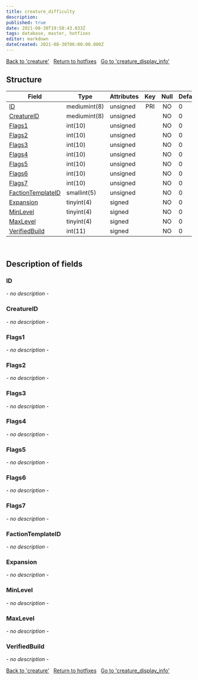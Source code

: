 ```yaml
---
title: creature_difficulty
description: 
published: true
date: 2021-08-30T19:58:43.033Z
tags: database, master, hotfixes
editor: markdown
dateCreated: 2021-08-30T06:00:00.000Z
---
```


<a href="https://dev.trinitycore.info/en/database/master/hotfixes/creature" class="mt-5 v-btn v-btn--depressed v-btn--flat v-btn--outlined theme--light v-size--default darkblue--text text--lighten-3"><span class="v-btn__content"><i aria-hidden="true" class="v-icon notranslate v-icon--left mdi mdi-arrow-left theme--light"></i><span>Back to 'creature'</span></span></a>&nbsp;&nbsp;&nbsp;<a href="https://dev.trinitycore.info/en/database/master/hotfixes/home" class="mt-5 v-btn v-btn--depressed v-btn--flat v-btn--outlined theme--light v-size--default darkblue--text text--lighten-3"><span class="v-btn__content"><i aria-hidden="true" class="v-icon notranslate v-icon--left mdi mdi-home-outline theme--light"></i><span>Return to hotfixes</span></span></a>&nbsp;&nbsp;&nbsp;<a href="https://dev.trinitycore.info/en/database/master/hotfixes/creature_display_info" class="mt-5 v-btn v-btn--depressed v-btn--flat v-btn--outlined theme--light v-size--default darkblue--text text--lighten-3"><span class="v-btn__content"><span>Go to 'creature_display_info'</span><i aria-hidden="true" class="v-icon notranslate v-icon--right mdi mdi-arrow-right theme--light"></i></span></a>

## Structure

| Field | Type | Attributes | Key | Null | Default | Extra | Comment |
| --- | --- | --- | :---: | :---: | --- | --- | --- |
| [ID](#id) | mediumint(8) | unsigned | PRI | NO | 0 |  |  |
| [CreatureID](#creatureid) | mediumint(8) | unsigned |  | NO | 0 |  |  |
| [Flags1](#flags1) | int(10) | unsigned |  | NO | 0 |  |  |
| [Flags2](#flags2) | int(10) | unsigned |  | NO | 0 |  |  |
| [Flags3](#flags3) | int(10) | unsigned |  | NO | 0 |  |  |
| [Flags4](#flags4) | int(10) | unsigned |  | NO | 0 |  |  |
| [Flags5](#flags5) | int(10) | unsigned |  | NO | 0 |  |  |
| [Flags6](#flags6) | int(10) | unsigned |  | NO | 0 |  |  |
| [Flags7](#flags7) | int(10) | unsigned |  | NO | 0 |  |  |
| [FactionTemplateID](#factiontemplateid) | smallint(5) | unsigned |  | NO | 0 |  |  |
| [Expansion](#expansion) | tinyint(4) | signed |  | NO | 0 |  |  |
| [MinLevel](#minlevel) | tinyint(4) | signed |  | NO | 0 |  |  |
| [MaxLevel](#maxlevel) | tinyint(4) | signed |  | NO | 0 |  |  |
| [VerifiedBuild](#verifiedbuild) | int(11) | signed |  | NO | 0 |  |  |
&nbsp;
## Description of fields

### ID
*- no description -*
&nbsp;

### CreatureID
*- no description -*
&nbsp;

### Flags1
*- no description -*
&nbsp;

### Flags2
*- no description -*
&nbsp;

### Flags3
*- no description -*
&nbsp;

### Flags4
*- no description -*
&nbsp;

### Flags5
*- no description -*
&nbsp;

### Flags6
*- no description -*
&nbsp;

### Flags7
*- no description -*
&nbsp;

### FactionTemplateID
*- no description -*
&nbsp;

### Expansion
*- no description -*
&nbsp;

### MinLevel
*- no description -*
&nbsp;

### MaxLevel
*- no description -*
&nbsp;

### VerifiedBuild
*- no description -*
&nbsp;

<a href="https://dev.trinitycore.info/en/database/master/hotfixes/creature" class="mt-5 v-btn v-btn--depressed v-btn--flat v-btn--outlined theme--light v-size--default darkblue--text text--lighten-3"><span class="v-btn__content"><i aria-hidden="true" class="v-icon notranslate v-icon--left mdi mdi-arrow-left theme--light"></i><span>Back to 'creature'</span></span></a>&nbsp;&nbsp;&nbsp;<a href="https://dev.trinitycore.info/en/database/master/hotfixes/home" class="mt-5 v-btn v-btn--depressed v-btn--flat v-btn--outlined theme--light v-size--default darkblue--text text--lighten-3"><span class="v-btn__content"><i aria-hidden="true" class="v-icon notranslate v-icon--left mdi mdi-home-outline theme--light"></i><span>Return to hotfixes</span></span></a>&nbsp;&nbsp;&nbsp;<a href="https://dev.trinitycore.info/en/database/master/hotfixes/creature_display_info" class="mt-5 v-btn v-btn--depressed v-btn--flat v-btn--outlined theme--light v-size--default darkblue--text text--lighten-3"><span class="v-btn__content"><span>Go to 'creature_display_info'</span><i aria-hidden="true" class="v-icon notranslate v-icon--right mdi mdi-arrow-right theme--light"></i></span></a>

